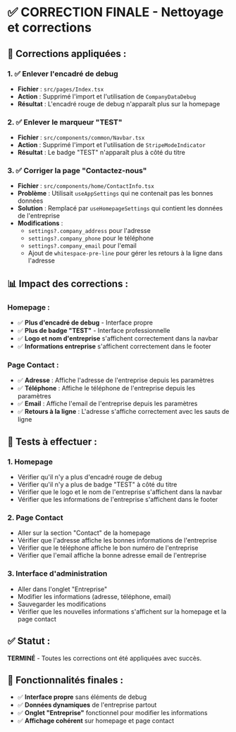 # ✅ CORRECTION FINALE - Nettoyage et corrections

## 🎯 **Corrections appliquées :**

### 1. **✅ Enlever l'encadré de debug**
- **Fichier** : `src/pages/Index.tsx`
- **Action** : Supprimé l'import et l'utilisation de `CompanyDataDebug`
- **Résultat** : L'encadré rouge de debug n'apparaît plus sur la homepage

### 2. **✅ Enlever le marqueur "TEST"**
- **Fichier** : `src/components/common/Navbar.tsx`
- **Action** : Supprimé l'import et l'utilisation de `StripeModeIndicator`
- **Résultat** : Le badge "TEST" n'apparaît plus à côté du titre

### 3. **✅ Corriger la page "Contactez-nous"**
- **Fichier** : `src/components/home/ContactInfo.tsx`
- **Problème** : Utilisait `useAppSettings` qui ne contenait pas les bonnes données
- **Solution** : Remplacé par `useHomepageSettings` qui contient les données de l'entreprise
- **Modifications** :
  - `settings?.company_address` pour l'adresse
  - `settings?.company_phone` pour le téléphone
  - `settings?.company_email` pour l'email
  - Ajout de `whitespace-pre-line` pour gérer les retours à la ligne dans l'adresse

## 📊 **Impact des corrections :**

### **Homepage :**
- ✅ **Plus d'encadré de debug** - Interface propre
- ✅ **Plus de badge "TEST"** - Interface professionnelle
- ✅ **Logo et nom d'entreprise** s'affichent correctement dans la navbar
- ✅ **Informations entreprise** s'affichent correctement dans le footer

### **Page Contact :**
- ✅ **Adresse** : Affiche l'adresse de l'entreprise depuis les paramètres
- ✅ **Téléphone** : Affiche le téléphone de l'entreprise depuis les paramètres
- ✅ **Email** : Affiche l'email de l'entreprise depuis les paramètres
- ✅ **Retours à la ligne** : L'adresse s'affiche correctement avec les sauts de ligne

## 🧪 **Tests à effectuer :**

### 1. **Homepage**
- Vérifier qu'il n'y a plus d'encadré rouge de debug
- Vérifier qu'il n'y a plus de badge "TEST" à côté du titre
- Vérifier que le logo et le nom de l'entreprise s'affichent dans la navbar
- Vérifier que les informations de l'entreprise s'affichent dans le footer

### 2. **Page Contact**
- Aller sur la section "Contact" de la homepage
- Vérifier que l'adresse affiche les bonnes informations de l'entreprise
- Vérifier que le téléphone affiche le bon numéro de l'entreprise
- Vérifier que l'email affiche la bonne adresse email de l'entreprise

### 3. **Interface d'administration**
- Aller dans l'onglet "Entreprise"
- Modifier les informations (adresse, téléphone, email)
- Sauvegarder les modifications
- Vérifier que les nouvelles informations s'affichent sur la homepage et la page contact

## ✅ **Statut :**
**TERMINÉ** - Toutes les corrections ont été appliquées avec succès.

## 🔧 **Fonctionnalités finales :**
- ✅ **Interface propre** sans éléments de debug
- ✅ **Données dynamiques** de l'entreprise partout
- ✅ **Onglet "Entreprise"** fonctionnel pour modifier les informations
- ✅ **Affichage cohérent** sur homepage et page contact
